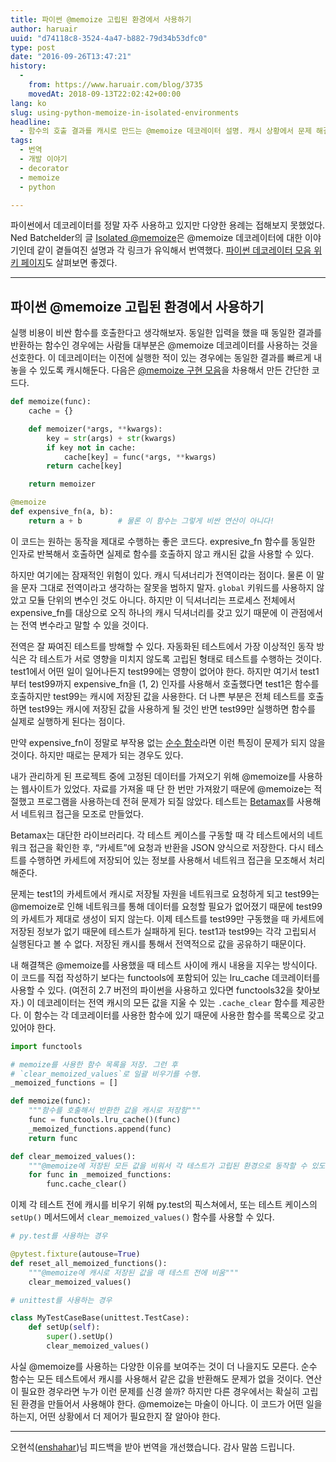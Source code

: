 ```yaml
---
title: 파이썬 @memoize 고립된 환경에서 사용하기
author: haruair
uuid: "d74118c8-3524-4a47-b882-79d34b53dfc0"
type: post
date: "2016-09-26T13:47:21"
history:
  - 
    from: https://www.haruair.com/blog/3735
    movedAt: 2018-09-13T22:02:42+00:00
lang: ko
slug: using-python-memoize-in-isolated-environments
headline:
  - 함수의 호출 결과를 캐시로 만드는 @memoize 데코레이터 설명. 캐시 상황에서 문제 해결하기, 번역.
tags:
  - 번역
  - 개발 이야기
  - decorator
  - memoize
  - python

---
```

파이썬에서 데코레이터를 정말 자주 사용하고 있지만 다양한 용례는 접해보지 못했었다. Ned Batchelder의 글 [Isolated @memoize][1]은 @memoize 데코레이터에 대한 이야기인데 같이 곁들여진 설명과 각 링크가 유익해서 번역했다. [파이썬 데코레이터 모음 위키 페이지][2]도 살펴보면 좋겠다.

* * *

## 파이썬 @memoize 고립된 환경에서 사용하기

실행 비용이 비싼 함수를 호출한다고 생각해보자. 동일한 입력을 했을 때 동일한 결과를 반환하는 함수인 경우에는 사람들 대부분은 @memoize 데코레이터를 사용하는 것을 선호한다. 이 데코레이터는 이전에 실행한 적이 있는 경우에는 동일한 결과를 빠르게 내놓을 수 있도록 캐시해둔다. 다음은 [@memoize 구현 모음][3]을 차용해서 만든 간단한 코드다.

```python
def memoize(func):
    cache = {}

    def memoizer(*args, **kwargs):
        key = str(args) + str(kwargs)
        if key not in cache:
            cache[key] = func(*args, **kwargs)
        return cache[key]

    return memoizer

@memoize
def expensive_fn(a, b):
    return a + b        # 물론 이 함수는 그렇게 비싼 연산이 아니다!
```

이 코드는 원하는 동작을 제대로 수행하는 좋은 코드다. expresive_fn 함수를 동일한 인자로 반복해서 호출하면 실제로 함수를 호출하지 않고 캐시된 값을 사용할 수 있다.

하지만 여기에는 잠재적인 위험이 있다. 캐시 딕셔너리가 전역이라는 점이다. 물론 이 말을 문자 그대로 전역이라고 생각하는 잘못을 범하지 말자. `global` 키워드를 사용하지 않았고 모듈 단위의 변수인 것도 아니다. 하지만 이 딕셔너리는 프로세스 전체에서 expensive_fn를 대상으로 오직 하나의 캐시 딕셔너리를 갖고 있기 때문에 이 관점에서는 전역 변수라고 말할 수 있을 것이다.

전역은 잘 짜여진 테스트를 방해할 수 있다. 자동화된 테스트에서 가장 이상적인 동작 방식은 각 테스트가 서로 영향을 미치지 않도록 고립된 형태로 테스트를 수행하는 것이다. test1에서 어떤 일이 일어나든지 test99에는 영향이 없어야 한다. 하지만 여기서 test1부터 test99까지 expensive_fn을 (1, 2) 인자를 사용해서 호출했다면 test1은 함수를 호출하지만 test99는 캐시에 저장된 값을 사용한다. 더 나쁜 부분은 전체 테스트를 호출하면 test99는 캐시에 저장된 값을 사용하게 될 것인 반면 test99만 실행하면 함수를 실제로 실행하게 된다는 점이다.

만약 expensive_fn이 정말로 부작용 없는 [순수 함수][4]라면 이런 특징이 문제가 되지 않을 것이다. 하지만 때로는 문제가 되는 경우도 있다.

내가 관리하게 된 프로젝트 중에 고정된 데이터를 가져오기 위해 @memoize를 사용하는 웹사이트가 있었다. 자료를 가져올 때 단 한 번만 가져왔기 때문에 @memoize는 적절했고 프로그램을 사용하는데 전혀 문제가 되질 않았다. 테스트는 [Betamax][5]를 사용해서 네트워크 접근을 모조로 만들었다.

Betamax는 대단한 라이브러리다. 각 테스트 케이스를 구동할 때 각 테스트에서의 네트워크 접근을 확인한 후, &#8220;카세트&#8221;에 요청과 반환을 JSON 양식으로 저장한다. 다시 테스트를 수행하면 카세트에 저장되어 있는 정보를 사용해서 네트워크 접근을 모조해서 처리해준다.

문제는 test1의 카세트에서 캐시로 저장될 자원을 네트워크로 요청하게 되고 test99는 @memoize로 인해 네트워크를 통해 데이터를 요청할 필요가 없어졌기 때문에 test99의 카세트가 제대로 생성이 되지 않는다. 이제 테스트를 test99만 구동했을 때 카세트에 저장된 정보가 없기 때문에 테스트가 실패하게 된다. test1과 test99는 각각 고립되서 실행된다고 볼 수 없다. 저장된 캐시를 통해서 전역적으로 값을 공유하기 때문이다.

내 해결책은 @memoize를 사용했을 때 테스트 사이에 캐시 내용을 지우는 방식이다. 이 코드를 직접 작성하기 보다는 functools에 포함되어 있는 lru_cache 데코레이터를 사용할 수 있다. (여전히 2.7 버전의 파이썬을 사용하고 있다면 functools32을 찾아보자.) 이 데코레이터는 전역 캐시의 모든 값을 지울 수 있는 `.cache_clear` 함수를 제공한다. 이 함수는 각 데코레이터를 사용한 함수에 있기 때문에 사용한 함수를 목록으로 갖고 있어야 한다.

```python
import functools

# memoize를 사용한 함수 목록을 저장. 그런 후
# `clear_memoized_values`로 일괄 비우기를 수행.
_memoized_functions = []

def memoize(func):
    """함수를 호출해서 반환한 값을 캐시로 저장함"""
    func = functools.lru_cache()(func)
    _memoized_functions.append(func)
    return func

def clear_memoized_values():
    """@memoize에 저장된 모든 값을 비워서 각 테스트가 고립된 환경으로 동작할 수 있도록 함"""
    for func in _memoized_functions:
        func.cache_clear()
```

이제 각 테스트 전에 캐시를 비우기 위해 py.test의 픽스쳐에서, 또는 테스트 케이스의 `setUp()` 메서드에서 `clear_memoized_values()` 함수를 사용할 수 있다.

```python
# py.test를 사용하는 경우

@pytest.fixture(autouse=True)
def reset_all_memoized_functions():
    """@memoize에 캐시로 저장된 값을 매 테스트 전에 비움"""
    clear_memoized_values()

# unittest를 사용하는 경우

class MyTestCaseBase(unittest.TestCase):
    def setUp(self):
        super().setUp()
        clear_memoized_values()
```

사실 @memoize를 사용하는 다양한 이유를 보여주는 것이 더 나을지도 모른다. 순수 함수는 모든 테스트에서 캐시를 사용해서 같은 값을 반환해도 문제가 없을 것이다. 연산이 필요한 경우라면 누가 이런 문제를 신경 쓸까? 하지만 다른 경우에서는 확실히 고립된 환경을 만들어서 사용해야 한다. @memoize는 마술이 아니다. 이 코드가 어떤 일을 하는지, 어떤 상황에서 더 제어가 필요한지 잘 알아야 한다.

* * *

오현석([enshahar][6])님 피드백을 받아 번역을 개선했습니다. 감사 말씀 드립니다.

 [1]: http://nedbatchelder.com/blog/201601/isolated_memoize.html
 [2]: https://wiki.python.org/moin/PythonDecoratorLibrary
 [3]: https://wiki.python.org/moin/PythonDecoratorLibrary#Memoize
 [4]: https://en.wikipedia.org/wiki/Pure_function
 [5]: https://betamax.readthedocs.org/en/latest/
 [6]: http://www.enshahar.me/